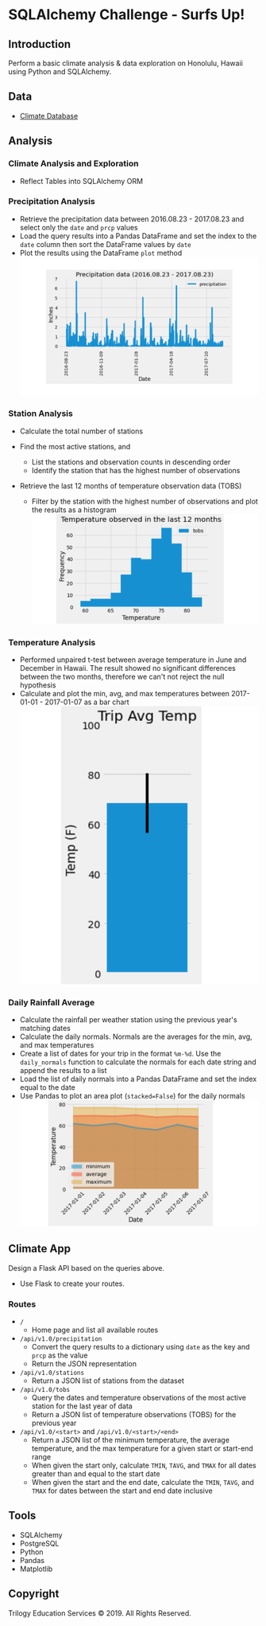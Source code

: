 # SQLAlchemy Challenge - Surfs Up!

## Introduction
Perform a basic climate analysis & data exploration on Honolulu, Hawaii using Python and SQLAlchemy.

## Data
* [Climate Database](hawaii.sqlite)

## Analysis
### Climate Analysis and Exploration
* Reflect Tables into SQLAlchemy ORM

### Precipitation Analysis
* Retrieve the precipitation data between 2016.08.23 - 2017.08.23 and select only the `date` and `prcp` values
* Load the query results into a Pandas DataFrame and set the index to the `date` column then sort the DataFrame values by `date`
* Plot the results using the DataFrame `plot` method
  ![precipitation](Images/precipitation.png)

### Station Analysis
* Calculate the total number of stations
* Find the most active stations, and
  * List the stations and observation counts in descending order
  * Identify the station that has the highest number of observations

* Retrieve the last 12 months of temperature observation data (TOBS)
  * Filter by the station with the highest number of observations and plot the results as a histogram
    ![station-histogram](Images/station-histogram.png)

### Temperature Analysis
* Performed unpaired t-test between average temperature in June and December in Hawaii. The result showed no significant differences between the two months, therefore we can't not reject the null hypothesis
* Calculate and plot the min, avg, and max temperatures between 2017-01-01 - 2017-01-07 as a bar chart 
    ![average_temperature](Images/average_temperature.png)

### Daily Rainfall Average
* Calculate the rainfall per weather station using the previous year's matching dates
* Calculate the daily normals. Normals are the averages for the min, avg, and max temperatures
* Create a list of dates for your trip in the format `%m-%d`. Use the `daily_normals` function  to calculate the normals for each date string and append the results to a list
* Load the list of daily normals into a Pandas DataFrame and set the index equal to the date
* Use Pandas to plot an area plot (`stacked=False`) for the daily normals
  ![daily-normals](Images/daily-normals.png)


## Climate App
Design a Flask API based on the queries above.
* Use Flask to create your routes.
### Routes
* `/`
  * Home page and list all available routes
* `/api/v1.0/precipitation`
  * Convert the query results to a dictionary using `date` as the key and `prcp` as the value
  * Return the JSON representation
* `/api/v1.0/stations`
  * Return a JSON list of stations from the dataset
* `/api/v1.0/tobs`
  * Query the dates and temperature observations of the most active station for the last year of data
  * Return a JSON list of temperature observations (TOBS) for the previous year
* `/api/v1.0/<start>` and `/api/v1.0/<start>/<end>`
  * Return a JSON list of the minimum temperature, the average temperature, and the max temperature for a given start or start-end range
  * When given the start only, calculate `TMIN`, `TAVG`, and `TMAX` for all dates greater than and equal to the start date
  * When given the start and the end date, calculate the `TMIN`, `TAVG`, and `TMAX` for dates between the start and end date inclusive
  

## Tools
* SQLAlchemy
* PostgreSQL
* Python
* Pandas
* Matplotlib


## Copyright

Trilogy Education Services © 2019. All Rights Reserved.

